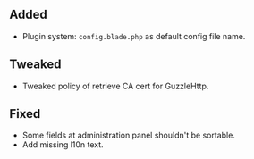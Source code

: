 ## Added

- Plugin system: `config.blade.php` as default config file name.

## Tweaked

- Tweaked policy of retrieve CA cert for GuzzleHttp.

## Fixed

- Some fields at administration panel shouldn't be sortable.
- Add missing l10n text.
